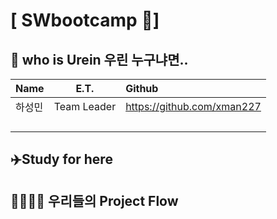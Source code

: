 
# [ SWbootcamp 🐳]

## 🤔 who is Urein  우린 누구냐면..

| Name  |E.T.|Github  |
| :------------ |:---------------:| :-----|
| 하성민      |Team Leader |https://github.com/xman227 |
|       ||  |
|       ||  |
|       ||  |
|       ||  |

## ✈️Study for here 

## 👨‍👩‍👧‍👦 우리들의 Project Flow

